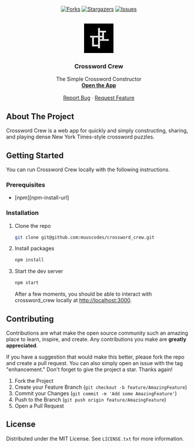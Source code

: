 <!-- README adapted from https://github.com/othneildrew/Best-README-Template -->

<!-- PROJECT SHIELDS -->
<div align="center">

<a href="">[![Forks][forks-shield]][forks-url]</a>
<a href="">[![Stargazers][stars-shield]][stars-url]</a>
<a href="">[![Issues][issues-shield]][issues-url]</a>

</div>

<!-- PROJECT LOGO -->
<br />
<div align="center">
  <a href="https://github.com/muuscodes/crossword_crew">
    <img src="src/img/favicon.jpg" alt="Logo" width="80" height="80">
  </a>

<h3 align="center">Crossword Crew</h3>

  <p align="center">
    The Simple Crossword Constructor
    <br />
    <a href="https://crossword_Crew.app" target="_blank" rel="noreferrer"><strong>Open the App</strong></a>
    <br />
    <br />
    <a href="https://github.com/muuscodes/crossword_crew/issues/new?labels=bug&template=bug-report---.md">Report Bug</a>
    ·
    <a href="https://github.com/muuscodes/crossword_crew/issues/new?labels=enhancement&template=feature-request---.md">Request Feature</a>
  </p>
</div>

## About The Project

Crossword Crew is a web app for quickly and simply constructing, sharing, and
playing dense New York Times-style crossword puzzles.

## Getting Started

You can run Crossword Crew locally with the following instructions.

### Prerequisites

- [npm][npm-install-url]

### Installation

1. Clone the repo
   ```sh
   git clone git@github.com:muuscodes/crossword_crew.git
   ```
2. Install packages
   ```sh
   npm install
   ```
3. Start the dev server

   ```sh
   npm start
   ```

   After a few moments, you should be able to interact with crossword_crew locally
   at [http://localhost:3000](http://localhost:3000).

## Contributing

Contributions are what make the open source community such an amazing place to
learn, inspire, and create. Any contributions you make are **greatly
appreciated**.

If you have a suggestion that would make this better, please fork the repo and
create a pull request. You can also simply open an issue with the tag
"enhancement." Don't forget to give the project a star. Thanks again!

1. Fork the Project
2. Create your Feature Branch (`git checkout -b feature/AmazingFeature`)
3. Commit your Changes (`git commit -m 'Add some AmazingFeature'`)
4. Push to the Branch (`git push origin feature/AmazingFeature`)
5. Open a Pull Request

## License

Distributed under the MIT License. See `LICENSE.txt` for more information.



<!-- MARKDOWN LINKS & IMAGES -->
<!-- https://www.markdownguide.org/basic-syntax/#reference-style-links -->

[forks-shield]: https://img.shields.io/github/forks/muuscodes/crossword_crew.svg?style=for-the-badge
[forks-url]: https://github.com/muuscodes/crossword_crew/network/members
[stars-shield]: https://img.shields.io/github/stars/muuscodes/crossword_crew.svg?style=for-the-badge
[stars-url]: https://github.com/muuscodes/crossword_crew/stargazers
[issues-shield]: https://img.shields.io/github/issues/muuscodes/crossword_crew.svg?style=for-the-badge
[issues-url]: https://github.com/muuscodes/crossword_crew/issues
[wfc-worker-url]: https://github.com/muuscodes/crossword_crew/blob/master/ui/src/features/builder/WFCWorker.worker.ts
[wfc-url]: https://github.com/mxgmn/WaveFunctionCollapse
[reddit-post-url]: https://www.reddit.com/r/computerscience/comments/xh1lzi/a_dense_nytstyle_crossword_constructor_using_wave/
[yarn-install-url]: https://classic.yarnpkg.com/lang/en/docs/install
